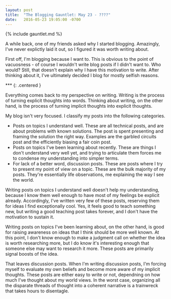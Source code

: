 ```yaml
---
layout: post
title:  "The Blogging Gauntlet: May 23 - ????"
date:   2016-05-23 19:05:00 -0700
---
```


{% include gauntlet.md %}

A while back, one of my friends asked why I started blogging.
Amazingly, I've never explictly laid it out, so I figured it
was worth writing about.

First off, I'm blogging because I want to. This is obvious to
the point of vacuosness - of course I wouldn't write blog posts
if I didn't want to. Who would?
Still, that doesn't explain why I have this motivation to write.
After thinking about it, I've ultimately decided I blog for mostly
selfish reasons.

\*\*\*
{: .centered }

Everything comes back to my perspective on writing. Writing is the process
of turning explicit thoughts into words. Thinking about writing, on the
other hand, is the process of turning implicit thoughts into
explicit thoughts.

My blog isn't very focused. I classify my posts into the
following categories.

* Posts on topics I understand well. These are all technical posts, and are
about problems with known solutions. The post is spent presenting
and framing the solution the right way. Examples are the
garbled circuits post and the efficiently biasing a fair coin post.
* Posts on topics I've been learning about recently. These are things
I don't understand very well yet, and trying to articulate them forces me
to condense my understanding into simpler terms.
* For lack of a better word, discussion posts. These are posts where
I try to present my point of view on a topic. These are the bulk majority
of my posts. They're essentially life observations, me explaining
the way I see the world.

Writing posts on topics I understand well doesn't help my understanding, because
I know them well enough to have most of my feelings be explicit already.
Accordingly, I've written very few of these posts, reserving them for
ideas I find exceptionally cool. Yes, it feels good to teach something new,
but writing a good teaching post takes forever, and I don't have the motivation
to sustain it.

Writing posts on topics I've been learning about, on the other hand, is good
for raising awareness on ideas that I think should be more well known.
At this point, I don't know enough to make a judgment call on whether the idea
is worth researching more, but I do know it's interesting enough that someone
else may want to research it more. These posts are primarily
signal boosts of the idea.

That leaves discussion posts. When I'm writing discussion posts, I'm forcing
myself to evaluate my own beliefs and become more aware of my implicit thoughts.
These posts are either easy to write or not, dependning on how much I've
thought about my world views. In the worst case, organizing all the
disparate threads of thought into a coherent narrative is a trainwreck that
takes hours to disentagle.


